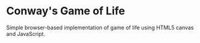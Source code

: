 # Conway's Game of Life

Simple browser-based implementation of game of life using HTML5 canvas and JavaScript.